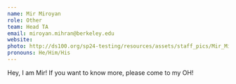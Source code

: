 ```yaml
---
name: Mir Miroyan
role: Other
team: Head TA
email: miroyan.mihran@berkeley.edu
website:
photo: http://ds100.org/sp24-testing/resources/assets/staff_pics/Mir_Miroyan.jpg
pronouns: He/Him/His
---
```


Hey, I am Mir! If you want to know more, please come to my OH!
